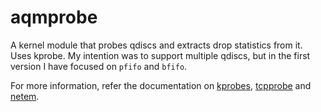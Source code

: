 aqmprobe
========

A kernel module that probes qdiscs and extracts drop statistics from it.
Uses kprobe. My intention was to support multiple qdiscs, but in the first
version I have focused on `pfifo` and `bfifo`.

For more information, refer the documentation on [kprobes](https://www.kernel.org/doc/Documentation/kprobes.txt),
[tcpprobe](http://www.linuxfoundation.org/collaborate/workgroups/networking/tcpprobe) and 
[netem](http://www.linuxfoundation.org/collaborate/workgroups/networking/netem).
